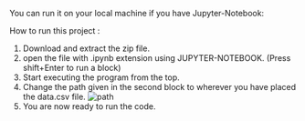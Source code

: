 You can run it on your local machine if you have Jupyter-Notebook:

How to run this project : 
1. Download and extract the zip file.
2. open the file with .ipynb extension using JUPYTER-NOTEBOOK. (Press shift+Enter to run a block)
3. Start executing the program from the top.
4. Change the path given in the second block to wherever you have placed the data.csv file.
![path](https://user-images.githubusercontent.com/43096636/88167127-f856ea00-cc35-11ea-8379-a880547e1f21.png)
5. You are now ready to run the code.
